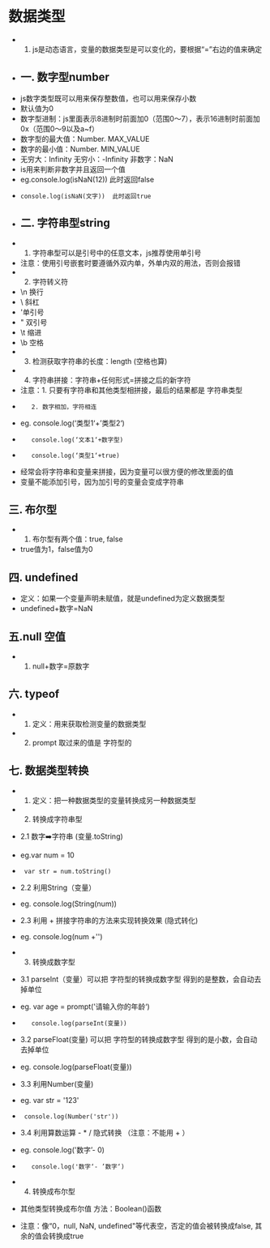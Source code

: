 # 数据类型
- 1. js是动态语言，变量的数据类型是可以变化的，要根据“=”右边的值来确定
- ## 一. 数字型number
- js数字类型既可以用来保存整数值，也可以用来保存小数
- 默认值为0
- 数字型进制：js里面表示8进制时前面加0（范围0～7），表示16进制时前面加0x（范围0～9以及a~f）
- 数字型的最大值：Number. MAX_VALUE
- 数字的最小值：Number. MIN_VALUE
- 无穷大：Infinity     无穷小：-Infinity    非数字：NaN
- is用来判断非数字并且返回一个值
-   eg.console.log(isNaN(12))  此时返回false
-     console.log(isNaN(文字))  此时返回true

- ## 二. 字符串型string
- 1. 字符串型可以是引号中的任意文本，js推荐使用单引号
-   注意：使用引号嵌套时要遵循外双内单，外单内双的用法，否则会报错
- 2. 字符转义符
-  \n 换行
-  \\ 斜杠
-  \'单引号
-  \" 双引号
-  \t 缩进
-  \b 空格
- 3. 检测获取字符串的长度：length (空格也算)
- 4. 字符串拼接：字符串+任何形式=拼接之后的新字符
-   注意：1. 只要有字符串和其他类型相拼接，最后的结果都是 字符串类型
-        2. 数字相加，字符相连
-    eg. console.log(‘类型1‘+’类型2‘)
-        console.log(‘文本1‘+数字型)
-        console.log(‘类型1‘+true)

-   经常会将字符串和变量来拼接，因为变量可以很方便的修改里面的值
-   变量不能添加引号，因为加引号的变量会变成字符串

## 三. 布尔型

- 1. 布尔型有两个值：true, false
- true值为1，false值为0

## 四. undefined

- 定义：如果一个变量声明未赋值，就是undefined为定义数据类型
- undefined+数字=NaN

## 五.null 空值

- 1. null+数字=原数字

## 六. typeof

- 1. 定义：用来获取检测变量的数据类型
- 2. prompt 取过来的值是 字符型的

## 七. 数据类型转换

- 1. 定义：把一种数据类型的变量转换成另一种数据类型
- 2. 转换成字符串型
-  2.1 数字➡️字符串 (变量.toString)
-   eg.var num = 10
-      var str = num.toString()

-  2.2 利用String（变量）
-   eg. console.log(String(num))
-  2.3 利用 + 拼接字符串的方法来实现转换效果  (隐式转化)
-    eg. console.log(num +'')

- 3. 转换成数字型
-  3.1 parseInt（变量）可以把 字符型的转换成数字型 得到的是整数，会自动去掉单位
-    eg. var age = prompt('请输入你的年龄‘)
-        console.log(parseInt(变量))

-  3.2 parseFloat(变量) 可以把 字符型的转换成数字型 得到的是小数，会自动去掉单位
-   eg. console.log(parseFloat(变量))
-  3.3 利用Number(变量)
-   eg. var str = '123'
-      console.log(Number('str'))

-  3.4 利用算数运算 - * / 隐式转换  （注意：不能用 + ）
-    eg. console.log('数字’- 0)
-        console.log('数字‘- ’数字‘)

- 4. 转换成布尔型
- 其他类型转换成布尔值  方法：Boolean()函数
- 注意：像“0，null, NaN, undefined"等代表空，否定的值会被转换成false, 其余的值会转换成true
